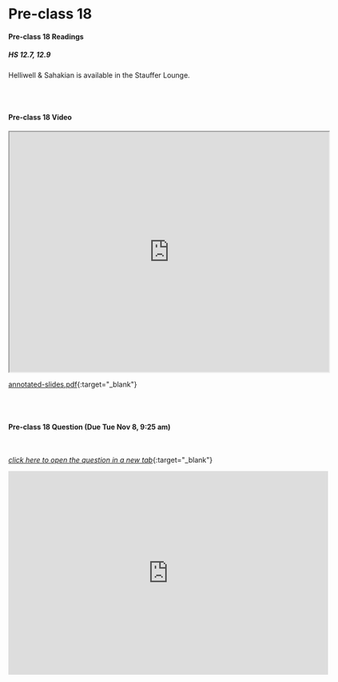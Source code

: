 # Pre-class 18

#### Pre-class 18 Readings

##### HS 12.7, 12.9

Helliwell & Sahakian is available in the Stauffer Lounge.  


<br>
<br>

#### Pre-class 18 Video

<iframe src="https://drive.google.com/file/d/1978i_obH1x49EJc3mPhZntOj0T2z9in-/preview" width="640" height="480" allowfullscreen>Loading…
</iframe>

[annotated-slides.pdf](https://drive.google.com/file/d/1AN8ZljTGU3ynK8Q2Er9bL4OX0JB_BeRn/view?usp=sharing){:target="_blank"}

<br>
<br>

#### Pre-class 18 Question (Due Tue Nov 8, 9:25 am)

<br>

[*click here to open the question in a new tab*](https://forms.gle/UnVPspi7mXMpqN3q7){:target="_blank"}

<iframe src="https://docs.google.com/forms/d/e/1FAIpQLSf6M-tHA5M_a7sbyDyn7fnka57qphOhO_XEwMzlmlt9mWirpQ/viewform?embedded=true" width="640" height="407" frameborder="0" marginheight="0" marginwidth="0">Loading…
</iframe>